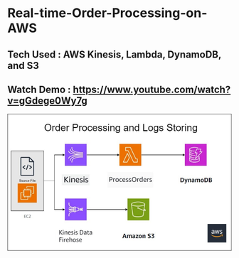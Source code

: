 # Real-time-Order-Processing-on-AWS
## Tech Used : AWS Kinesis, Lambda, DynamoDB, and S3

## Watch Demo : https://www.youtube.com/watch?v=gGdege0Wy7g

![Screenshort](ss.jpg)
